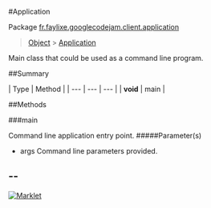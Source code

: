 #Application

Package [fr.faylixe.googlecodejam.client.application](README.md)<br>
> [Object](../../../../java/lang/Object.md) > [Application](Application.md)

<p>Main class that could be used as a command line program.</p>

##Summary


| Type | Method |
| --- | --- | --- |
| **void** | main |

##Methods

###main


Command line application entry point.
#####Parameter(s)


* args Command line parameters provided.

--
---
[![Marklet](https://img.shields.io/badge/Generated%20by-Marklet-green.svg)](https://github.com/Faylixe/marklet)